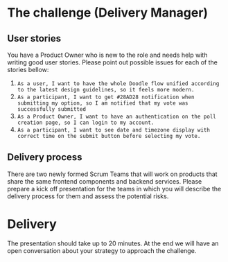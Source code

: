 # The challenge (Delivery Manager)
## User stories
You have a Product Owner who is new to the role and needs help with writing good user stories. Please point out possible issues for each of the stories bellow:
1. `As a user, I want to have the whole Doodle flow unified according to the latest design guidelines, so it feels more modern.`
2. `As a participant, I want to get #28AD28 notification when submitting my option, so I am notified that my vote was successfully submitted`
3. `As a Product Owner, I want to have an authentication on the poll creation page, so I can login to my account.`
4. `As a participant, I want to see date and timezone display with correct time on the submit button before selecting my vote.`
## Delivery process
There are two newly formed Scrum Teams that will work on products that share the same frontend components and backend services. Please prepare a kick off presentation for the teams in which you will describe the delivery process for them and assess the potential risks.

# Delivery

The presentation should take up to 20 minutes. At the end we will have an open conversation about your strategy to approach the challenge.
